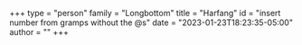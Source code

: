 +++
type = "person"
family = "Longbottom"
title = "Harfang"
id = "insert number from gramps without the @s"
date = "2023-01-23T18:23:35-05:00"
author = ""
+++
